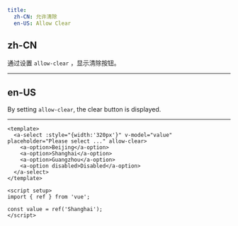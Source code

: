 ```yaml
title:
  zh-CN: 允许清除
  en-US: Allow Clear
```

## zh-CN

通过设置 `allow-clear` ，显示清除按钮。

---

## en-US

By setting `allow-clear`, the clear button is displayed.

---

```vue
<template>
  <a-select :style="{width:'320px'}" v-model="value" placeholder="Please select ..." allow-clear>
    <a-option>Beijing</a-option>
    <a-option>Shanghai</a-option>
    <a-option>Guangzhou</a-option>
    <a-option disabled>Disabled</a-option>
  </a-select>
</template>

<script setup>
import { ref } from 'vue';

const value = ref('Shanghai');
</script>
```
